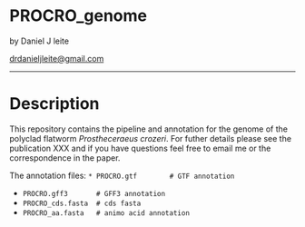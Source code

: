 # PROCRO_genome

by Daniel J leite

drdanieljleite@gmail.com

_________________________________

Description
===========
This repository contains the pipeline and annotation for the genome of the polyclad flatworm _Prostheceraeus crozeri_. For futher details please see the publication XXX and if you have questions feel free to email me or the correspondence in the paper.

The annotation files:
```* PROCRO.gtf        # GTF annotation```
* ```PROCRO.gff3       # GFF3 annotation```
* ```PROCRO_cds.fasta  # cds fasta```
* ```PROCRO_aa.fasta   # animo acid annotation```



